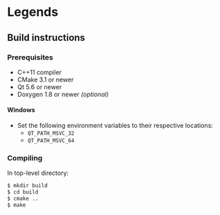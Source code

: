 # Legends

## Build instructions

### Prerequisites

- C++11 compiler
- CMake 3.1 or newer
- Qt 5.6 or newer
- Doxygen 1.8 or newer _(optional)_

#### Windows

- Set the following environment variables to their respective locations:
  - `QT_PATH_MSVC_32`
  - `QT_PATH_MSVC_64`

### Compiling

In top-level directory:

```bash
$ mkdir build
$ cd build
$ cmake ..
$ make
```